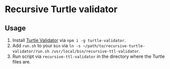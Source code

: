 # Recursive Turtle validator

## Usage

1. Install [Turtle Validator](https://www.npmjs.com/package/turtle-validator) via `npm i -g turtle-validator`.
2. Add `run.sh` to your `bin` via `ln -s ~/path/to/recursive-turtle-validator/run.sh /usr/local/bin/recursive-ttl-validator`.
3. Run script via `recursive-ttl-validator` in the directory where the Turtle files are.


